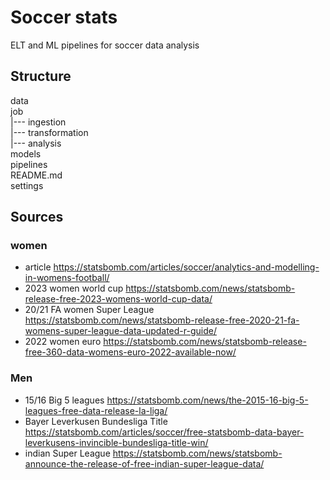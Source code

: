 # Soccer stats

ELT and ML pipelines for soccer data analysis

## Structure
 data\
 job\
 |--- ingestion\
 |--- transformation\
 |--- analysis\
 models\
 pipelines\
 README.md\
 settings

 ## Sources 
 ### women
 * article https://statsbomb.com/articles/soccer/analytics-and-modelling-in-womens-football/
 * 2023 women world cup https://statsbomb.com/news/statsbomb-release-free-2023-womens-world-cup-data/
 * 20/21 FA women Super League https://statsbomb.com/news/statsbomb-release-free-2020-21-fa-womens-super-league-data-updated-r-guide/
 * 2022 women euro https://statsbomb.com/news/statsbomb-release-free-360-data-womens-euro-2022-available-now/
 ### Men
 * 15/16 Big 5 leagues https://statsbomb.com/news/the-2015-16-big-5-leagues-free-data-release-la-liga/
 * Bayer Leverkusen Bundesliga Title https://statsbomb.com/articles/soccer/free-statsbomb-data-bayer-leverkusens-invincible-bundesliga-title-win/
 * indian Super League https://statsbomb.com/news/statsbomb-announce-the-release-of-free-indian-super-league-data/